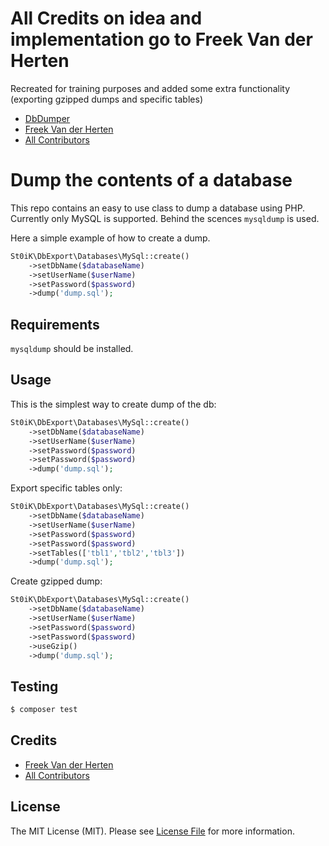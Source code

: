 # All Credits on idea and implementation go to Freek Van der Herten
Recreated for training purposes and added some extra functionality (exporting gzipped dumps and specific tables)
- [DbDumper](https://github.com/spatie/db-dumper)
- [Freek Van der Herten](https://github.com/freekmurze)
- [All Contributors](../../contributors)

# Dump the contents of a database

This repo contains an easy to use class to dump a database using PHP. Currently only MySQL is supported. Behind
the scences `mysqldump` is used.

Here a simple example of how to create a dump.

```php
St0iK\DbExport\Databases\MySql::create()
    ->setDbName($databaseName)
    ->setUserName($userName)
    ->setPassword($password)
    ->dump('dump.sql');
```
## Requirements
`mysqldump` should be installed.

## Usage

This is the simplest way to create dump of the db:

```php
St0iK\DbExport\Databases\MySql::create()
    ->setDbName($databaseName)
    ->setUserName($userName)
    ->setPassword($password)
    ->setPassword($password)
    ->dump('dump.sql');
```
Export specific tables only:

```php
St0iK\DbExport\Databases\MySql::create()
    ->setDbName($databaseName)
    ->setUserName($userName)
    ->setPassword($password)
    ->setPassword($password)
    ->setTables(['tbl1','tbl2','tbl3'])
    ->dump('dump.sql');
```

Create gzipped dump:

```php
St0iK\DbExport\Databases\MySql::create()
    ->setDbName($databaseName)
    ->setUserName($userName)
    ->setPassword($password)
    ->setPassword($password)
    ->useGzip()
    ->dump('dump.sql');
```

## Testing

``` bash
$ composer test
```

## Credits

- [Freek Van der Herten](https://github.com/freekmurze)
- [All Contributors](../../contributors)

## License

The MIT License (MIT). Please see [License File](LICENSE.md) for more information.